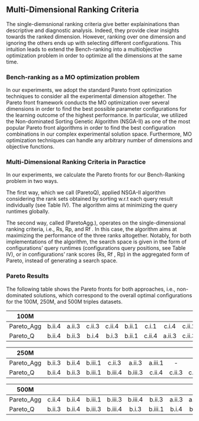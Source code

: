 ## Multi-Dimensional Ranking Criteria

<!-- 
### Limitations of Single-Dimensional Ranking

The single-diemsnional ranking criteria give better explaininations than descriptive and diagnostic analysis. Indeed, they provide clear insights towards the ranked dimension. The follwoing table shows the top-3 configuration combinations according to the single-dimensional ranking criteria. The table highlights the best performing dimension (marked
by the green color across the same dimension, i.e., vertically). For example, ranking by schema we mark VT (b) as the best; ranking by partitioning we mark the SBP (ii). Finally, we can roughly mark ORC (3) followed by Parquet (4) are the best ones when ranking by format.

However, ranking over one dimension and ignoring the others ends up with selecting different configurations. Figure 7 shows the single-dimensional ranking criteria w.r.t a simple geometrical representation that depicts the triangle subsumed by each ranking criterion (Rs, Rp, and Rf ). The triangle sides present the trade-offs ranking dimensions. The red triangles represent the full ranking optimization, i.e, full rank scores, Rx = 1. The blue triangles in the plots represent the actual ranking scores for the selected configurations. Single-dimensional ranking criteria maximize the score for only one dimension while ignoring the other two dimensions. For instance, ranking by schema dimension in Figure 7 (a) shows how schema is perfectly optimized while ignoring the other two sides (dimensions). The same effect of trade-offs is shown in Figure 7 (a), and (b).
 -->

The single-diemsnional ranking criteria give better explaininations than descriptive and diagnostic analysis. Indeed, they provide clear insights towards the ranked dimension. However, ranking over one dimension and ignoring the others ends up with selecting different configurations. This intuition leads to extend the Bench-ranking into a multiobjective optimization problem in order to optimize all the dimensions at the same time.

### Bench-ranking as a MO optimization problem

In our experiments, we adopt the standard Pareto front optimization techniques to consider all the experimental dimension altogether. The Pareto front framework conducts
the MO optimization over several dimensions in order to find the best possible parameter configurations for the learning outcome of the highest performance. In particular, we utilized the Non-dominated Sorting Genetic Algorithm (NSGA-II) as one of the most popular Pareto front algorithms in order to find the best configuration combinations in our complex experimental
solution space. Furthermore, MO optimization techniques can handle any arbitrary number of dimensions and objective functions.


### Multi-Dimensional Ranking Criteria in Paractice

In our experiments, we calculate the Pareto fronts for our Bench-Ranking problem in two ways.

The first way, which we call (ParetoQ), applied NSGA-II algorithm considering the rank sets obtained by sorting w.r.t each query result individually (see Table IV). The algorithm aims at minimizing the query runtimes globally. 

The second way, called (ParetoAgg.), operates on the single-dimensional ranking criteria, i.e., Rs, Rp, and Rf . In this case, the algorithm aims at maximizing the performance of the three ranks altogether. Notably, for both implementations of the algorithm, the search space is given in the form of configurations’ query runtimes (configurations query positions, see Table IV), or in configurations’ rank scores (Rs, Rf , Rp) in the aggregated form of Pareto, instead of generating a search space.

### Pareto Results

The following table shows the Pareto fronts for both approaches, i.e., non-dominated solutions, which correspond to the overall optimal configurations for the 100M, 250M, and 500M triples datasets.


|        100M    |    |        |         |         |         |         |        |         |        |        |        |       |         |       |        |         |
|------------|:------:|:------:|:-------:|:-------:|:-------:|:-------:|:------:|:-------:|:------:|:------:|:------:|:-----:|:-------:|:-----:|:------:|:-------:|
| Pareto_Agg | b.ii.4 | a.ii.3 | c.ii.3 | c.ii.4 | b.ii.1 | c.i.1  | c.i.4 | c.ii.2 | b.iii.1  | b.iii.2      | a.iii.3      | b.ii.2     | b.i.2       | -     | -      | -       |
| Pareto_Q   | b.ii.4 | b.ii.3 | b.i.4 | b.i.3 | b.ii.1   | c.ii.4 | a.ii.3  | c.ii.3  | b.i.1 | c.i.4 | c.i.3 | b.iii.4 | b.ii.2 | b.iii.3 | c.ii.2 | a.i.4 |c.i.2|a.iii.3|c.iii.3|c.iii.4|



|        250M    |    |        |         |         |         |         |        |         |        |        |        |       |         |       |        |        
|------------|:------:|:------:|:-------:|:-------:|:-------:|:-------:|:------:|:-------:|:------:|:------:|:------:|:-----:|:-------:|:-----:|:------:|
| Pareto_Agg   | b.ii.3 | b.ii.4 | b.iii.1 | c.ii.3 | a.ii.3   | a.iii.1 | -  | -   |-  | -  | -  | -  | -  | -  | -  | 
| Pareto_Q | b.ii.4 | b.ii.3 | b.iii.1 | b.iii.4 | b.iii.3 | c.ii.4  | c.ii.3 | c.i.4 | c.ii.1 | b.i.2 | c.ii.2 | c.i.2  | c.iii.1 | c.iii.4  | c.iii.3 |

|        500M    |    |        |         |         |         |         |        |         |        |        |        |       |         |       |        |         |
|------------|:------:|:------:|:-------:|:-------:|:-------:|:-------:|:------:|:-------:|:------:|:------:|:------:|:-----:|:-------:|:-----:|:------:|:-------:|
| Pareto_Agg | c.ii.4 | b.ii.4 | b.iii.1 | b.iii.3 | b.iii.4 | b.ii.3  | a.ii.3 | a.iii.3 | b.i.4  | -      | -      | -     | -       | -     | -      | -       |
| Pareto_Q   | b.ii.3 | b.ii.4 | b.iii.3 | b.iii.4 | b.i.3   | b.iii.1 | b.i.4  | b.ii.1  | c.ii.4 | c.ii.3 | a.ii.3 | c.i.3 | a.iii.3 | c.i.2 | c.ii.2 | c.iii.4 |





